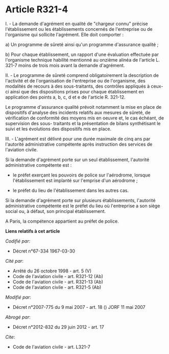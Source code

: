 # Article R321-4

I. - La demande d'agrément en qualité de "chargeur connu" précise l'établissement ou les établissements concernés de
l'entreprise ou de l'organisme qui sollicite l'agrément. Elle doit comporter :

a) Un programme de sûreté ainsi qu'un programme d'assurance qualité ;

b) Pour chaque établissement, un rapport d'une évaluation effectuée par l'organisme technique habilité mentionné au onzième
alinéa de l'article L. 321-7 moins de trois mois avant la demande d'agrément.

II. - Le programme de sûreté comprend obligatoirement la description de l'activité et de l'organisation de l'entreprise ou de
l'organisme, des modalités de recours à des sous-traitants, des contrôles appliqués à ceux-ci ainsi que des dispositions
prises pour chaque établissement en application des points a, b, c, d et e de l'article R. 321-12.

Le programme d'assurance qualité prévoit notamment la mise en place de dispositifs d'analyse des incidents relatifs aux
mesures de sûreté, de vérification de conformité des moyens mis en oeuvre et, le cas échéant, de supervision des sous-
traitants et la présentation de bilans synthétisant le suivi et les évolutions des dispositifs mis en place.

III. - L'agrément est délivré pour une durée maximale de cinq ans par l'autorité administrative compétente après instruction
des services de l'aviation civile.

Si la demande d'agrément porte sur un seul établissement, l'autorité administrative compétente est :

- le préfet exerçant les pouvoirs de police sur l'aérodrome, lorsque l'établissement est implanté sur l'emprise d'un
aérodrome ;

- le préfet du lieu de l'établissement dans les autres cas.

Si la demande d'agrément porte sur plusieurs établissements, l'autorité administrative compétente est le préfet du lieu où
l'entreprise a son siège social ou, à défaut, son principal établissement.

A Paris, la compétence appartient au préfet de police.

**Liens relatifs à cet article**

_Codifié par_:

  - Décret n°67-334 1967-03-30

_Cité par_:

  - Arrêté du 26 octobre 1998 - art. 5 (V)
  - Code de l'aviation civile - art. R321-12 (Ab)
  - Code de l'aviation civile - art. R321-13 (Ab)
  - Code de l'aviation civile - art. R321-5 (Ab)

_Modifié par_:

  - Décret n°2007-775 du 9 mai 2007 - art. 18 () JORF 11 mai 2007

_Abrogé par_:

  - Décret n°2012-832 du 29 juin 2012 - art. 17

_Cite_:

  - Code de l'aviation civile - art. L321-7
